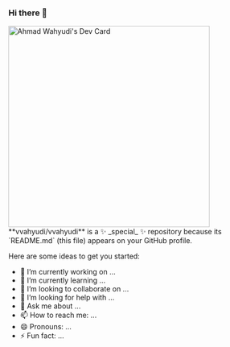 ### Hi there 👋
<div flex align-items="center"> 
   <a href="https://app.daily.dev/vvahyudi"><img src="https://api.daily.dev/devcards/b2c534c6d25140e4ad5604ddf9474d9b.png?r=izf" width="400" alt="Ahmad Wahyudi's Dev Card"/></a>
</div>
**vvahyudi/vvahyudi** is a ✨ _special_ ✨ repository because its `README.md` (this file) appears on your GitHub profile.

Here are some ideas to get you started:

- 🔭 I’m currently working on ...
- 🌱 I’m currently learning ...
- 👯 I’m looking to collaborate on ...
- 🤔 I’m looking for help with ...
- 💬 Ask me about ...
- 📫 How to reach me: ...
- 😄 Pronouns: ...
- ⚡ Fun fact: ...


